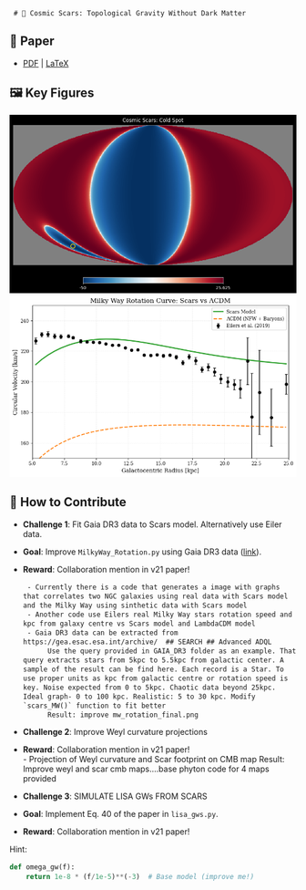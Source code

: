      # 🌌 Cosmic Scars: Topological Gravity Without Dark Matter  

   ## 📜 Paper  
   - [PDF](paper/scars_v19.pdf) | [LaTeX](paper/scars_v19.tex)  

   ## 🖼️ Key Figures  
   ![CMB Cold Spot](paper/figures/Scars_cmb.png)  
   ![Milky Way Rotation](paper/figures/mw_rotation_final.png)  

   ## 🚀 How to Contribute  
   - **Challenge 1**: Fit Gaia DR3 data to Scars model. Alternatively use Eiler data.
   - **Goal**: Improve `MilkyWay_Rotation.py` using Gaia DR3 data ([link](https://gea.esac.esa.int/archive/)).
   - **Reward**: Collaboration mention in v21 paper!  

          - Currently there is a code that generates a image with graphs that correlates two NGC galaxies using real data with Scars model and the Milky Way using sinthetic data with Scars model
          - Another code use Eilers real Milky Way stars rotation speed and kpc from galaxy centre vs Scars model and LambdaCDM model
          - Gaia DR3 data can be extracted from https://gea.esac.esa.int/archive/  ## SEARCH ## Advanced ADQL
               Use the query provided in GAIA_DR3 folder as an example. That query extracts stars from 5kpc to 5.5kpc from galactic center. A sample of the result can be find here. Each record is a Star. To use proper units as kpc from galactic centre or rotation speed is key. Noise expected from 0 to 5kpc. Chaotic data beyond 25kpc. Ideal graph- 0 to 100 kpc. Realistic: 5 to 30 kpc. Modify `scars_MW()` function to fit better
               Result: improve mw_rotation_final.png

     
   - **Challenge 2**: Improve Weyl curvature projections
   - **Reward**: Collaboration mention in v21 paper!  
          - Projection of Weyl curvature and Scar footprint on CMB map
               Result: Improve weyl and scar cmb maps....base phyton code for 4 maps provided

   - **Challenge 3**: SIMULATE LISA GWs FROM SCARS  
   - **Goal**: Implement Eq. 40 of the paper in `lisa_gws.py`.  
   - **Reward**: Collaboration mention in v21 paper!  

Hint:  
```python  
def omega_gw(f):  
    return 1e-8 * (f/1e-5)**(-3)  # Base model (improve me!)  

